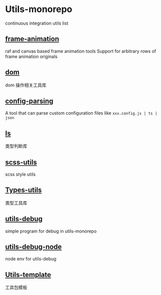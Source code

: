 # Utils-monorepo

continuous integration utils list

## [frame-animation](https://github.com/JusticHentai/frame-animation)

raf and canvas based frame animation tools Support for arbitrary rows of frame animation originals

## [dom](https://github.com/JusticHentai/dom)

dom 操作相关工具库

## [config-parsing](https://github.com/JusticHentai/config-parsing)

A tool that can parse custom configuration files like `xxx.config.js | ts | json`

## [Is](https://github.com/JusticHentai/is)

类型判断库

## [scss-utils](https://github.com/JusticHentai/scss-utils)

scss style utils

## [Types-utils](https://github.com/JusticHentai/types-utils)

类型工具库

## [utils-debug](https://github.com/JusticHentai/utlis-debug)

simple program for debug in utils-monorepo

## [utils-debug-node](https://github.com/JusticHentai/utils-debug-node/tree/4d462ee799243d6ad12fe809818ddb6477fe436c)

node env for utils-debug

## [Utils-template](https://github.com/JusticHentai/utils-template)

工具包模板

